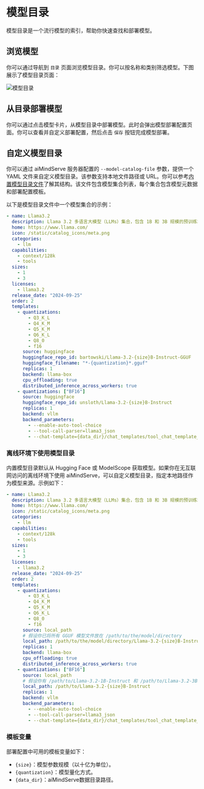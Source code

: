  # 模型目录

模型目录是一个流行模型的索引，帮助你快速查找和部署模型。

## 浏览模型

你可以通过导航到 `目录` 页面浏览模型目录。你可以按名称和类别筛选模型。下图展示了模型目录页面：

![模型目录](../assets/model-catalog.png)

## 从目录部署模型

你可以通过点击模型卡片，从模型目录中部署模型。此时会弹出模型部署配置页面。你可以查看并自定义部署配置，然后点击 `保存` 按钮完成模型部署。

## 自定义模型目录

你可以通过 aiMindServe 服务器配置的 `--model-catalog-file` 参数，提供一个 YAML 文件来自定义模型目录。该参数支持本地文件路径或 URL。你可以参考[内置模型目录文件](https://github.com/gpustack/gpustack/blob/main/gpustack/assets/model-catalog.yaml)了解其结构。该文件包含模型集合列表，每个集合包含模型元数据和部署配置模板。

以下是模型目录文件中一个模型集合的示例：

```yaml
- name: Llama3.2
  description: Llama 3.2 多语言大模型（LLMs）集合，包含 1B 和 3B 规模的预训练和指令微调生成模型（文本输入/输出）。Llama 3.2 指令微调模型针对多语言对话场景进行了优化，适用于智能检索和摘要等任务，在常见行业基准上优于许多开源和闭源聊天模型。
  home: https://www.llama.com/
  icon: /static/catalog_icons/meta.png
  categories:
    - llm
  capabilities:
    - context/128k
    - tools
  sizes:
    - 1
    - 3
  licenses:
    - llama3.2
  release_date: "2024-09-25"
  order: 2
  templates:
    - quantizations:
        - Q3_K_L
        - Q4_K_M
        - Q5_K_M
        - Q6_K_L
        - Q8_0
        - f16
      source: huggingface
      huggingface_repo_id: bartowski/Llama-3.2-{size}B-Instruct-GGUF
      huggingface_filename: "*-{quantization}*.gguf"
      replicas: 1
      backend: llama-box
      cpu_offloading: true
      distributed_inference_across_workers: true
    - quantizations: ["BF16"]
      source: huggingface
      huggingface_repo_id: unsloth/Llama-3.2-{size}B-Instruct
      replicas: 1
      backend: vllm
      backend_parameters:
        - --enable-auto-tool-choice
        - --tool-call-parser=llama3_json
        - --chat-template={data_dir}/chat_templates/tool_chat_template_llama3.2_json.jinja
```

### 离线环境下使用模型目录

内置模型目录默认从 Hugging Face 或 ModelScope 获取模型。如果你在无互联网访问的离线环境下使用 aiMindServe，可以自定义模型目录，指定本地路径作为模型来源。示例如下：

```yaml
- name: Llama3.2
  description: Llama 3.2 多语言大模型（LLMs）集合，包含 1B 和 3B 规模的预训练和指令微调生成模型（文本输入/输出）。Llama 3.2 指令微调模型针对多语言对话场景进行了优化，适用于智能检索和摘要等任务，在常见行业基准上优于许多开源和闭源聊天模型。
  home: https://www.llama.com/
  icon: /static/catalog_icons/meta.png
  categories:
    - llm
  capabilities:
    - context/128k
    - tools
  sizes:
    - 1
    - 3
  licenses:
    - llama3.2
  release_date: "2024-09-25"
  order: 2
  templates:
    - quantizations:
        - Q3_K_L
        - Q4_K_M
        - Q5_K_M
        - Q6_K_L
        - Q8_0
        - f16
      source: local_path
      # 假设你已将所有 GGUF 模型文件放在 /path/to/the/model/directory
      local_path: /path/to/the/model/directory/Llama-3.2-{size}B-Instruct-{quantization}.gguf
      replicas: 1
      backend: llama-box
      cpu_offloading: true
      distributed_inference_across_workers: true
    - quantizations: ["BF16"]
      source: local_path
      # 假设你有 /path/to/Llama-3.2-1B-Instruct 和 /path/to/Llama-3.2-3B-Instruct 两个目录
      local_path: /path/to/Llama-3.2-{size}B-Instruct
      replicas: 1
      backend: vllm
      backend_parameters:
        - --enable-auto-tool-choice
        - --tool-call-parser=llama3_json
        - --chat-template={data_dir}/chat_templates/tool_chat_template_llama3.2_json.jinja
```

### 模板变量

部署配置中可用的模板变量如下：

- `{size}`：模型参数规模（以十亿为单位）。
- `{quantization}`：模型量化方式。
- `{data_dir}`：aiMindServe数据目录路径。
